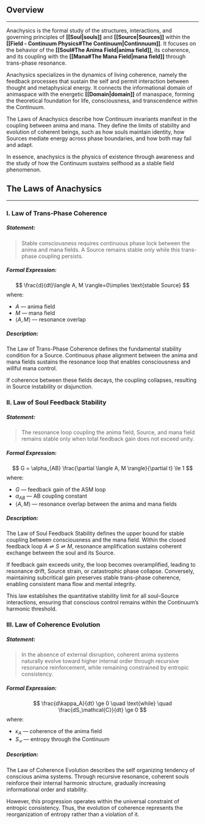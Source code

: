 ## Overview
---
Anachysics is the formal study of the structures, interactions, and governing principles of **[[Soul|souls]]** and **[[Source|Sources]]** within the **[[Field - Continuum Physics#The Continuum|Continnuum]]**. It focuses on the behavior of the **[[Soul#The Anima Field|anima field]]**, its coherence, and its coupling with the **[[Mana#The Mana Field|mana field]]** through trans-phase resonance.

Anachysics specializes in the dynamics of living coherence, namely the feedback processes that sustain the self and permit interaction between thought and metaphysical energy. It connects the informational domain of animaspace with the energetic **[[Domain|domain]]** of manaspace, forming the theoretical foundation for life, consciousness, and transcendence within the Continuum.

The Laws of Anachysics describe how Continuum invariants manifest in the coupling between anima and mana. They define the limits of stability and evolution of coherent beings, such as how souls maintain identity, how Sources mediate energy across phase boundaries, and how both may fail and adapt.

In essence, anachysics is the physics of existence through awareness and the study of how the Continuum sustains selfhood as a stable field phenomenon.
## The Laws of Anachysics
---
### I. Law of Trans-Phase Coherence
##### Statement:
> Stable consciousness requires continuous phase lock between the anima and mana fields. A Source remains stable only while this trans-phase coupling persists.
##### Formal Expression:
$$
\frac{d}{dt}\langle A, M \rangle=0\implies \text{stable Source}
$$
where:
- $A$ — anima field
- $M$ — mana field
- $\langle A, M \rangle$ — resonance overlap
##### Description:
The Law of Trans-Phase Coherence defines the fundamental stability condition for a Source. Continuous phase alignment between the anima and mana fields sustains the resonance loop that enables consciousness and willful mana control.

If coherence between these fields decays, the coupling collapses, resulting in Source instability or disjunction.
### II. Law of Soul Feedback Stability
##### Statement:
> The resonance loop coupling the anima field, Source, and mana field remains stable only when total feedback gain does not exceed unity.
##### Formal Expression:
$$
G = \alpha_{AB} \frac{\partial \langle A, M \rangle}{\partial t} \le 1
$$
where:
- $G$ — feedback gain of the ASM loop
- $\alpha_{AB}$ — AB coupling constant
- $\langle A, M \rangle$ — resonance overlap between the anima and mana fields
##### Description:
The Law of Soul Feedback Stability defines the upper bound for stable coupling between consciousness and the mana field. Within the closed feedback loop $A \rightleftharpoons{} S \rightleftharpoons{} M$, resonance amplification sustains coherent exchange between the soul and its Source. 

If feedback gain exceeds unity, the loop becomes overamplified, leading to resonance drift, Source strain, or catastrophic phase collapse. Conversely, maintaining subcritical gain preserves stable trans-phase coherence, enabling consistent mana flow and mental integrity.

This law establishes the quantitative stability limit for all soul–Source interactions, ensuring that conscious control remains within the Continuum’s harmonic threshold.
### III. Law of Coherence Evolution
##### Statement:
> In the absence of external disruption, coherent anima systems naturally evolve toward higher internal order through recursive resonance reinforcement, while remaining constrained by entropic consistency.
##### Formal Expression:
$$
\frac{d\kappa_A}{dt} \ge 0 \quad \text{while} \quad \frac{dS_\mathcal{C}}{dt} \ge 0
$$
where:
- $\kappa_A$ — coherence of the anima field 
- $S_\mathcal{C}$ — entropy through the Continuum
##### Description:
The Law of Coherence Evolution describes the self organizing tendency of conscious anima systems. Through recursive resonance, coherent souls reinforce their internal harmonic structure, gradually increasing informational order and stability. 

However, this progression operates within the universal constraint of entropic consistency.
Thus, the evolution of coherence represents the reorganization of entropy rather than a violation of it.